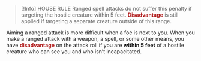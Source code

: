 > [!Info] HOUSE RULE
> Ranged spell attacks do not suffer this penalty if targeting the hostile creature within 5 feet. <font color=B22222>**Disadvantage**</font> is still applied if targeting a separate creature outside of this range.

Aiming a ranged attack is more difficult when a foe is next to you. When you make a ranged attack with a weapon, a spell, or some other means, you have <font color=B22222>**disadvantage**</font> on the attack roll if you are **within 5 feet** of a hostile creature who can see you and who isn’t incapacitated.
